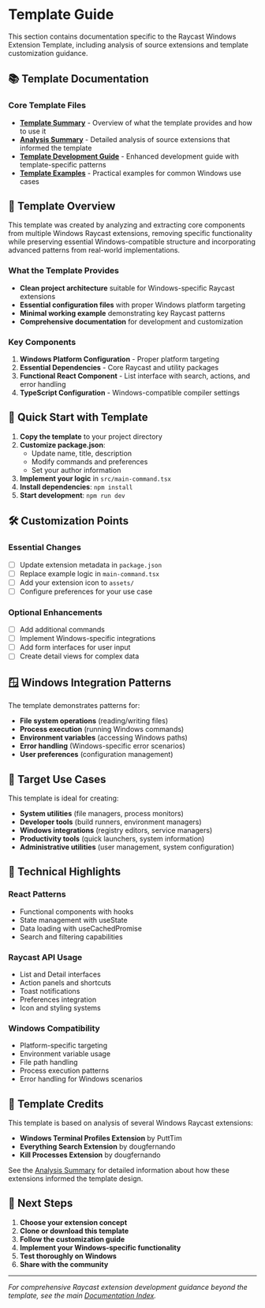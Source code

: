 # Template Guide

This section contains documentation specific to the Raycast Windows Extension Template, including analysis of source extensions and template customization guidance.

## 📚 Template Documentation

### Core Template Files
- **[Template Summary](./template-summary.md)** - Overview of what the template provides and how to use it
- **[Analysis Summary](./analysis-summary.md)** - Detailed analysis of source extensions that informed the template
- **[Template Development Guide](./template-development.md)** - Enhanced development guide with template-specific patterns
- **[Template Examples](./template-examples.md)** - Practical examples for common Windows use cases

## 🎯 Template Overview

This template was created by analyzing and extracting core components from multiple Windows Raycast extensions, removing specific functionality while preserving essential Windows-compatible structure and incorporating advanced patterns from real-world implementations.

### What the Template Provides
- **Clean project architecture** suitable for Windows-specific Raycast extensions
- **Essential configuration files** with proper Windows platform targeting
- **Minimal working example** demonstrating key Raycast patterns
- **Comprehensive documentation** for development and customization

### Key Components
1. **Windows Platform Configuration** - Proper platform targeting
2. **Essential Dependencies** - Core Raycast and utility packages
3. **Functional React Component** - List interface with search, actions, and error handling
4. **TypeScript Configuration** - Windows-compatible compiler settings

## 🚀 Quick Start with Template

1. **Copy the template** to your project directory
2. **Customize package.json**:
   - Update name, title, description
   - Modify commands and preferences
   - Set your author information
3. **Implement your logic** in `src/main-command.tsx`
4. **Install dependencies**: `npm install`
5. **Start development**: `npm run dev`

## 🛠️ Customization Points

### Essential Changes
- [ ] Update extension metadata in `package.json`
- [ ] Replace example logic in `main-command.tsx`
- [ ] Add your extension icon to `assets/`
- [ ] Configure preferences for your use case

### Optional Enhancements
- [ ] Add additional commands
- [ ] Implement Windows-specific integrations
- [ ] Add form interfaces for user input
- [ ] Create detail views for complex data

## 🪟 Windows Integration Patterns

The template demonstrates patterns for:
- **File system operations** (reading/writing files)
- **Process execution** (running Windows commands)
- **Environment variables** (accessing Windows paths)
- **Error handling** (Windows-specific error scenarios)
- **User preferences** (configuration management)

## 🎯 Target Use Cases

This template is ideal for creating:
- **System utilities** (file managers, process monitors)
- **Developer tools** (build runners, environment managers)
- **Windows integrations** (registry editors, service managers)
- **Productivity tools** (quick launchers, system information)
- **Administrative utilities** (user management, system configuration)

## 🔧 Technical Highlights

### React Patterns
- Functional components with hooks
- State management with useState
- Data loading with useCachedPromise
- Search and filtering capabilities

### Raycast API Usage
- List and Detail interfaces
- Action panels and shortcuts
- Toast notifications
- Preferences integration
- Icon and styling systems

### Windows Compatibility
- Platform-specific targeting
- Environment variable usage
- File path handling
- Process execution patterns
- Error handling for Windows scenarios

## 📝 Template Credits

This template is based on analysis of several Windows Raycast extensions:
- **Windows Terminal Profiles Extension** by PuttTim
- **Everything Search Extension** by dougfernando
- **Kill Processes Extension** by dougfernando

See the [Analysis Summary](./analysis-summary.md) for detailed information about how these extensions informed the template design.

## 🚦 Next Steps

1. **Choose your extension concept**
2. **Clone or download this template**
3. **Follow the customization guide**
4. **Implement your Windows-specific functionality**
5. **Test thoroughly on Windows**
6. **Share with the community**

---

*For comprehensive Raycast extension development guidance beyond the template, see the main [Documentation Index](../index.md).*
